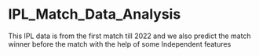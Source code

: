 # IPL_Match_Data_Analysis
This IPL data is from the first match till 2022 and we also predict the match winner before the match with the help of some Independent features

